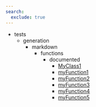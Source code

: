```yaml
---
search:
  exclude: true
---
```


[//]: # (DO NOT EDIT THIS FILE DIRECTLY. Instead, edit the corresponding stub file and execute `npm run docs:api`.)

- tests
    - generation
        - markdown
            - functions
                - documented
                    - [MyClass1](tests/generation/markdown/functions/documented/MyClass1.md)
                    - [myFunction1](tests/generation/markdown/functions/documented/myFunction1.md)
                    - [myFunction2](tests/generation/markdown/functions/documented/myFunction2.md)
                    - [myFunction3](tests/generation/markdown/functions/documented/myFunction3.md)
                    - [myFunction4](tests/generation/markdown/functions/documented/myFunction4.md)
                    - [myFunction5](tests/generation/markdown/functions/documented/myFunction5.md)
